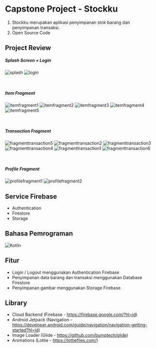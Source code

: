 # Capstone Project - Stockku
1. Stockku merupakan aplikasi penyimpanan stok barang dan penyimpanan transaksi.
2. Open Source Code

## Project Review
##### Splash Screen + Login
![splash](https://user-images.githubusercontent.com/68207916/147315758-9b269e62-f4bd-4be6-86d9-a571f1906d1e.png)
![login](https://user-images.githubusercontent.com/68207916/147315755-1321c0fc-65ca-42c9-9d00-e092e97755e8.png)

<br />

##### Item Fragment
![itemfragment1](https://user-images.githubusercontent.com/68207916/147315746-5f43865b-4892-4a6e-b98b-631231803e4a.png)
![itemfragment2](https://user-images.githubusercontent.com/68207916/147315749-f03c9793-ef59-4a82-9970-ded187e4cef0.png)
![itemfragment3](https://user-images.githubusercontent.com/68207916/147315751-b0fcc966-9789-4299-84f1-27f69161c133.png)
![itemfragment4](https://user-images.githubusercontent.com/68207916/147315753-ea4d59f8-6f06-40e2-b362-8f0374481baf.png)
![itemfragment5](https://user-images.githubusercontent.com/68207916/147317684-6c430eeb-c93d-4aa2-9e6f-d6a34fccce02.png)

<br />

##### Transaction Fragment
![fragmenttransaction5](https://user-images.githubusercontent.com/68207916/147316524-fea097a7-c645-454f-a023-7848c99af84b.png)
![fragmenttransaction2](https://user-images.githubusercontent.com/68207916/147315736-ba271e24-3c18-4b6d-a922-c3475f6056be.png)
![fragmenttransaction3](https://user-images.githubusercontent.com/68207916/147315738-4b887cd9-e57f-456b-85e1-1358d0a6df93.png)
![fragmenttransaction4](https://user-images.githubusercontent.com/68207916/147315741-b09d0783-a1cf-4b0a-87b5-3a22a1d36491.png)
![fragmenttransaction1](https://user-images.githubusercontent.com/68207916/147315731-ad947c71-6886-4c81-8d44-70ba9e1ee198.png)
![fragmenttransaction6](https://user-images.githubusercontent.com/68207916/147317550-70d0e1a0-070d-4592-8b25-b71dca08d0f2.png)

<br />

##### Profile Fragment
![profilefragment1](https://user-images.githubusercontent.com/68207916/147315926-abef72fc-f728-46e9-a69f-29e5e1ebfdd5.png)
![profilefragment2](https://user-images.githubusercontent.com/68207916/147316419-515d4a7f-d249-4f60-a1ec-839e78b47dde.png)

## Service Firebase
- Authentication
- Firestore
- Storage

## Bahasa Pemrograman
![Kotlin](https://img.shields.io/badge/-Kotlin-181717?style=for-the-badge&logo=Kotlin)

## Fitur 
- Login / Logout menggunakan Authentication Firebase
- Penyimpanan data barang dan transaksi menggunakan Database Firestore
- Penyimpanan gambar menggunakan Storage Firebase

## Library
- Cloud Backend (Firebase - https://firebase.google.com/?hl=id)
- Android Jetpack (Navigation - https://developer.android.com/guide/navigation/navigation-getting-started?hl=id)
- Image Loader (Glide - https://github.com/bumptech/glide)
- Animations (Lottie - https://lottiefiles.com/)

